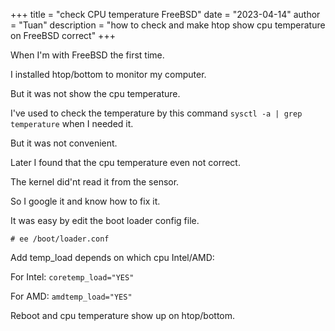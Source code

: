 +++
title = "check CPU temperature FreeBSD"
date = "2023-04-14"
author = "Tuan"
description = "how to check and make htop show cpu temperature on FreeBSD correct"
+++

When I'm with FreeBSD the first time.

I installed htop/bottom to monitor my computer.

But it was not show the cpu temperature.

I've used to check the temperature by this command `sysctl -a | grep temperature` when I needed it.

But it was not convenient.

Later I found that the cpu temperature even not correct.

The kernel did'nt read it from the sensor.

So I google it and know how to fix it.

It was easy by edit the boot loader config file.

```
# ee /boot/loader.conf
```

Add temp_load depends on which cpu Intel/AMD:

For Intel: `coretemp_load="YES"`

For AMD: `amdtemp_load="YES"`

Reboot and cpu temperature show up on htop/bottom.

